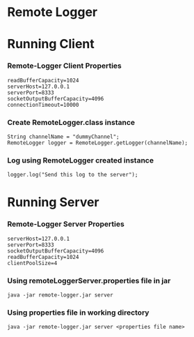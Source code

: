 Remote Logger
==============


# Running Client
### Remote-Logger Client Properties
    readBufferCapacity=1024
    serverHost=127.0.0.1
    serverPort=8333
    socketOutputBufferCapacity=4096
    connectionTimeout=10000
    
### Create RemoteLogger.class instance
    String channelName = "dummyChannel";
    RemoteLogger logger = RemoteLogger.getLogger(channelName);

### Log using RemoteLogger created instance
    logger.log("Send this log to the server");


# Running Server
### Remote-Logger Server Properties
    serverHost=127.0.0.1
    serverPort=8333
    socketOutputBufferCapacity=4096
    readBufferCapacity=1024
    clientPoolSize=4

### Using remoteLoggerServer.properties file in jar
    java -jar remote-logger.jar server
    
### Using properties file in working directory
    java -jar remote-logger.jar server <properties file name>
